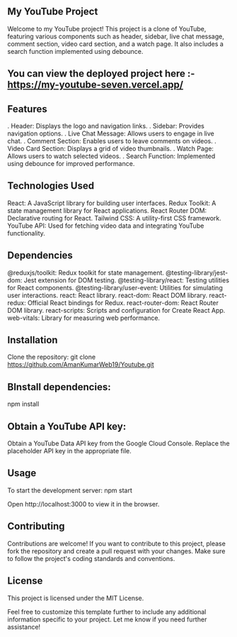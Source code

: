 ## My YouTube Project
Welcome to my YouTube project! This project is a clone of YouTube, featuring various components such as header, sidebar, live chat message, comment section, video card section, and a watch page. It also includes a search function implemented using debounce.

## You can view the deployed project here :- https://my-youtube-seven.vercel.app/

## Features
. Header: Displays the logo and navigation links.
. Sidebar: Provides navigation options.
. Live Chat Message: Allows users to engage in live chat.
. Comment Section: Enables users to leave comments on videos.
. Video Card Section: Displays a grid of video thumbnails.
. Watch Page: Allows users to watch selected videos.
. Search Function: Implemented using debounce for improved performance.

## Technologies Used
React: A JavaScript library for building user interfaces.
Redux Toolkit: A state management library for React applications.
React Router DOM: Declarative routing for React.
Tailwind CSS: A utility-first CSS framework.
YouTube API: Used for fetching video data and integrating YouTube functionality.

## Dependencies
@reduxjs/toolkit: Redux toolkit for state management.
@testing-library/jest-dom: Jest extension for DOM testing.
@testing-library/react: Testing utilities for React components.
@testing-library/user-event: Utilities for simulating user interactions.
react: React library.
react-dom: React DOM library.
react-redux: Official React bindings for Redux.
react-router-dom: React Router DOM library.
react-scripts: Scripts and configuration for Create React App.
web-vitals: Library for measuring web performance.


## Installation
Clone the repository: git clone https://github.com/AmanKumarWeb19/Youtube.git

## BInstall dependencies:
npm install

## Obtain a YouTube API key:
Obtain a YouTube Data API key from the Google Cloud Console. Replace the placeholder API key in the appropriate file.

## Usage
To start the development server:
npm start

Open http://localhost:3000 to view it in the browser.

## Contributing
Contributions are welcome! If you want to contribute to this project, please fork the repository and create a pull request with your changes. Make sure to follow the project's coding standards and conventions.

## License
This project is licensed under the MIT License.

Feel free to customize this template further to include any additional information specific to your project. Let me know if you need further assistance!
